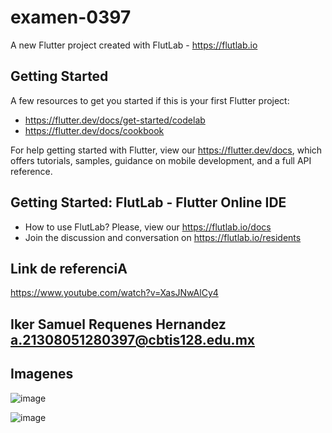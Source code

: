 # examen-0397

A new Flutter project created with FlutLab - https://flutlab.io

## Getting Started

A few resources to get you started if this is your first Flutter project:

- https://flutter.dev/docs/get-started/codelab
- https://flutter.dev/docs/cookbook

For help getting started with Flutter, view our
https://flutter.dev/docs, which offers tutorials,
samples, guidance on mobile development, and a full API reference.

## Getting Started: FlutLab - Flutter Online IDE

- How to use FlutLab? Please, view our https://flutlab.io/docs
- Join the discussion and conversation on https://flutlab.io/residents

## Link de referenciA
https://www.youtube.com/watch?v=XasJNwAlCy4

## Iker Samuel Requenes Hernandez a.21308051280397@cbtis128.edu.mx

## Imagenes

![image](https://github.com/hernandez5i/examen-btn-0397/assets/144732360/d3298efd-352f-46cb-a8aa-a529c39661f3)

![image](https://github.com/hernandez5i/examen-btn-0397/assets/144732360/ec0d2228-7c33-4b1c-b0be-68d29dd75d24)


